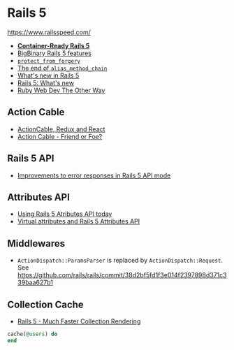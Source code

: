 # Rails 5

https://www.railsspeed.com/

* [**Container-Ready Rails 5**](https://blog.heroku.com/archives/2016/5/2/container_ready_rails_5)
* [BigBinary Rails 5 features](http://blog.bigbinary.com/categories/Rails%205)
* [`protect_from_forgery`](https://github.com/rails/rails/issues/18329)
* [The end of `alias_method_chain`](http://www.justinweiss.com/articles/rails-5-module-number-prepend-and-the-end-of-alias-method-chain/)
* [What's new in Rails 5](http://www.rubyexperiments.com/rails-5-release-date-whats-new-resources/)
* [Rails 5: What's new](https://medium.com/evil-martians/the-rails-5-post-9c76dbac8fc#.378zs9gi8)
* [Ruby Web Dev The Other Way](http://rwdtow.stdout.in/)

## Action Cable

* [ActionCable, Redux and React](https://articles.startuprocket.com/rails5-actioncable-redux-and-react-walking-through-an-example-chat-application-84fced7c5d27#.cfg9858ud)
* [Action Cable - Friend or Foe?](https://www.nateberkopec.com/2015/09/30/action-cable.html)

## Rails 5 API

* [Improvements to error responses in Rails 5 API mode](https://wyeworks.com/blog/2016/1/12/improvements-to-error-responses-in-rails-5-api-mode)

## Attributes API

* [Using Rails 5 Atributes API today](https://nvisium.com/blog/2015/06/22/using-rails-5-attributes-api-today-in/)
* [Virtual attributes and Rails 5 Attributes API](https://gorails.com/episodes/virtual-attributes-and-rails-5-attribute-api)

## Middlewares

* `ActionDispatch::ParamsParser` is replaced by `ActionDispatch::Request`. See https://github.com/rails/rails/commit/38d2bf5fd1f3e014f2397898d371c339baa627b1

## Collection Cache

* [Rails 5 - Much Faster Collection Rendering](https://dev.firmafon.dk/blog/rails-5-much-faster-collection-rendering/)

```ruby
cache(@users) do
end
```